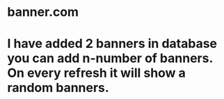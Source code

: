 # banner.com
# I have added 2 banners in database you can add n-number of banners. On every refresh it will show a random banners.
